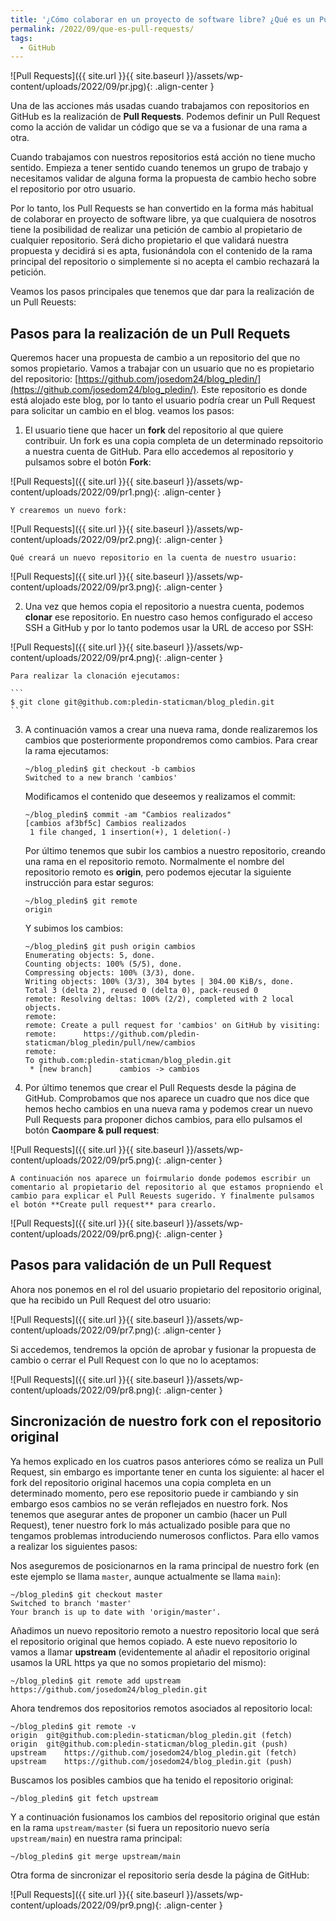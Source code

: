 ```yaml
---
title: '¿Cómo colaborar en un proyecto de software libre? ¿Qué es un Pull Request?'
permalink: /2022/09/que-es-pull-requests/
tags:
  - GitHub
---
```


![Pull Requests]({{ site.url }}{{ site.baseurl }}/assets/wp-content/uploads/2022/09/pr.jpg){: .align-center }

Una de las acciones más usadas cuando trabajamos con repositorios en GitHub es la realización de **Pull Requests**. Podemos definir un Pull Request como la acción de validar un código que se va a fusionar de una rama a otra. 

Cuando trabajamos con nuestros repositorios está acción no tiene mucho sentido. Empieza a tener sentido cuando tenemos un grupo de trabajo y necesitamos validar de alguna forma la propuesta de cambio hecho sobre el repositorio por otro usuario.

Por lo tanto, los Pull Requests se han convertido en la forma más habitual de colaborar en proyecto de software libre, ya que cualquiera de nosotros tiene la posibilidad de realizar una petición de cambio al propietario de cualquier repositorio. Será dicho propietario el que validará nuestra propuesta y decidirá si es apta, fusionándola con el contenido de la rama principal del repositorio o simplemente si no acepta el cambio rechazará la petición.

Veamos los pasos principales que tenemos que dar para la realización de un Pull Reuests:

## Pasos para la realización de un Pull Requets

Queremos hacer una propuesta de cambio a un repositorio del que no somos propietario. Vamos a trabajar con un usuario que no es propietario del repositorio: [https://github.com/josedom24/blog_pledin/](https://github.com/josedom24/blog_pledin/). Este repositorio es donde está alojado este blog, por lo tanto el usuario podría crear un Pull Request para solicitar un cambio en el blog. veamos los pasos:

1. El usuario tiene que hacer un **fork** del repositorio al que quiere contribuir. Un fork es una copia completa de un determinado repsoitorio a nuestra cuenta de GitHub. Para ello accedemos al repositorio y pulsamos sobre el botón **Fork**:

![Pull Requests]({{ site.url }}{{ site.baseurl }}/assets/wp-content/uploads/2022/09/pr1.png){: .align-center }

	Y crearemos un nuevo fork:

![Pull Requests]({{ site.url }}{{ site.baseurl }}/assets/wp-content/uploads/2022/09/pr2.png){: .align-center }

	Qué creará un nuevo repositorio en la cuenta de nuestro usuario:

![Pull Requests]({{ site.url }}{{ site.baseurl }}/assets/wp-content/uploads/2022/09/pr3.png){: .align-center }

2. Una vez que hemos copia el repositorio a nuestra cuenta, podemos **clonar** ese repositorio. En nuestro caso hemos configurado el acceso SSH a GitHub y por lo tanto podemos usar la URL de acceso por SSH:

![Pull Requests]({{ site.url }}{{ site.baseurl }}/assets/wp-content/uploads/2022/09/pr4.png){: .align-center }	

	Para realizar la clonación ejecutamos:

	```
	$ git clone git@github.com:pledin-staticman/blog_pledin.git
	```

3. A continuación vamos a crear una nueva rama, donde realizaremos los cambios que posteriormente propondremos como cambios. Para crear la rama ejecutamos:

	```
	~/blog_pledin$ git checkout -b cambios
	Switched to a new branch 'cambios'
	```

	Modificamos el contenido que deseemos y realizamos el commit:

	```
	~/blog_pledin$ commit -am "Cambios realizados" 
	[cambios af3bf5c] Cambios realizados
	 1 file changed, 1 insertion(+), 1 deletion(-)
	
	```

	Por último tenemos que subir los cambios a nuestro repositorio, creando una rama en el repositorio remoto. Normalmente el nombre del repositorio remoto es **origin**, pero podemos ejecutar la siguiente instrucción para estar seguros:

	```
	~/blog_pledin$ git remote
	origin
	```

	Y subimos los cambios:

	```
	~/blog_pledin$ git push origin cambios
	Enumerating objects: 5, done.
	Counting objects: 100% (5/5), done.
	Compressing objects: 100% (3/3), done.
	Writing objects: 100% (3/3), 304 bytes | 304.00 KiB/s, done.
	Total 3 (delta 2), reused 0 (delta 0), pack-reused 0
	remote: Resolving deltas: 100% (2/2), completed with 2 local objects.
	remote: 
	remote: Create a pull request for 'cambios' on GitHub by visiting:
	remote:      https://github.com/pledin-staticman/blog_pledin/pull/new/cambios
	remote: 
	To github.com:pledin-staticman/blog_pledin.git
	 * [new branch]      cambios -> cambios
	```

4. Por último tenemos que crear el Pull Requests desde la página de GitHub. Comprobamos que nos aparece un cuadro que nos dice que hemos hecho cambios en una nueva rama y podemos crear un nuevo Pull Requests para proponer dichos cambios, para ello pulsamos el botón **Caompare & pull request**:

![Pull Requests]({{ site.url }}{{ site.baseurl }}/assets/wp-content/uploads/2022/09/pr5.png){: .align-center }	

	A continuación nos aparece un foirmulario donde podemos escribir un comentario al propietario del repositorio al que estamos propniendo el cambio para explicar el Pull Reuests sugerido. Y finalmente pulsamos el botón **Create pull request** para crearlo.

![Pull Requests]({{ site.url }}{{ site.baseurl }}/assets/wp-content/uploads/2022/09/pr6.png){: .align-center }	

## Pasos para validación de un Pull Request

Ahora nos ponemos en el rol del usuario propietario del repositorio original, que ha recibido un Pull Request del otro usuario:

![Pull Requests]({{ site.url }}{{ site.baseurl }}/assets/wp-content/uploads/2022/09/pr7.png){: .align-center }	

Si accedemos, tendremos la opción de aprobar y fusionar la propuesta de cambio o cerrar el Pull Request con lo que no lo aceptamos:

![Pull Requests]({{ site.url }}{{ site.baseurl }}/assets/wp-content/uploads/2022/09/pr8.png){: .align-center }	


## Sincronización de nuestro fork con el repositorio original

Ya hemos explicado en los cuatros pasos anteriores cómo se realiza un Pull Request, sin embargo es importante tener en cunta los siguiente: al hacer el fork del repositorio original hacemos una copia completa en un determinado momento, pero ese repositorio puede ir cambiando y sin embargo esos cambios no se verán reflejados en nuestro fork. Nos tenemos que asegurar antes de proponer un cambio (hacer un Pull Request), tener nuestro fork lo más actualizado posible para que no tengamos problemas introduciendo numerosos conflictos. Para ello vamos a realizar los siguientes pasos:

Nos aseguremos de posicionarnos en la rama principal de nuestro fork (en este ejemplo se llama `master`, aunque actualmente se llama `main`):

```
~/blog_pledin$ git checkout master
Switched to branch 'master'
Your branch is up to date with 'origin/master'.
```

Añadimos un nuevo repositorio remoto a nuestro repositorio local que será el repositorio original que hemos copiado. A este nuevo repositorio lo vamos a llamar **upstream** (evidentemente al añadir el repositorio original usamos la URL https ya que no somos propietario del mismo):

```
~/blog_pledin$ git remote add upstream https://github.com/josedom24/blog_pledin.git
```

Ahora tendremos dos repositorios remotos asociados al repositorio local:

```
~/blog_pledin$ git remote -v
origin	git@github.com:pledin-staticman/blog_pledin.git (fetch)
origin	git@github.com:pledin-staticman/blog_pledin.git (push)
upstream	https://github.com/josedom24/blog_pledin.git (fetch)
upstream	https://github.com/josedom24/blog_pledin.git (push)
```

Buscamos los posibles cambios que ha tenido el repositorio original:

```
~/blog_pledin$ git fetch upstream
```

Y a continuación fusionamos los cambios del repositorio original que están en la rama `upstream/master` (si fuera un repositorio nuevo sería `upstream/main`) en nuestra rama principal:

```
~/blog_pledin$ git merge upstream/main
```

Otra forma de sincronizar el repositorio sería desde la página de GitHub:

![Pull Requests]({{ site.url }}{{ site.baseurl }}/assets/wp-content/uploads/2022/09/pr9.png){: .align-center }	
	
